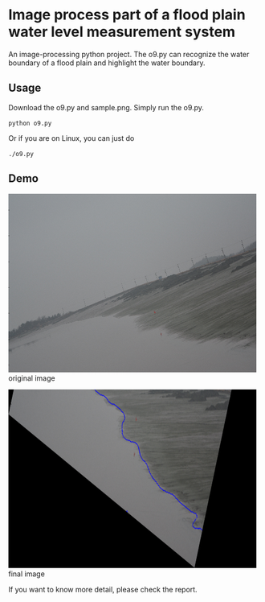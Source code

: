 # Image process part of a flood plain water level measurement system

An image-processing python project. The o9.py can recognize the water boundary of a flood plain and highlight the water boundary.

## Usage

Download the o9.py and sample.png. Simply run the o9.py.
```
python o9.py
```
Or if you are on Linux, you can just do
```
./o9.py
```

## Demo
![Original image](sample.png?raw=true)
original image

![Final image](result.png?raw=true)
final image

If you want to know more detail, please check the report.




